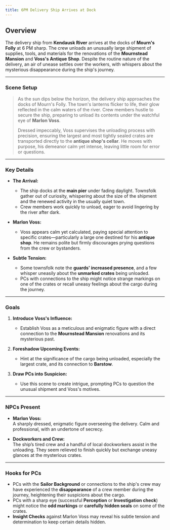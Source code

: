 ```yaml
---
title: 6PM Delivery Ship Arrives at Dock
---
```



## Overview

The delivery ship from **Kendausk River** arrives at the docks of **Mourn's Folly** at 6 PM sharp. The crew unloads an unusually large shipment of supplies, tools, and materials for the renovations of the **Mournstead Mansion** and **Voss's Antique Shop**. Despite the routine nature of the delivery, an air of unease settles over the workers, with whispers about the mysterious disappearance during the ship's journey.

---

### Scene Setup

> As the sun dips below the horizon, the delivery ship approaches the docks of Mourn's Folly. The town's lanterns flicker to life, their glow reflected in the calm waters of the river. Crew members hustle to secure the ship, preparing to unload its contents under the watchful eye of **Marlon Voss**. 
>
> Dressed impeccably, Voss supervises the unloading process with precision, ensuring the largest and most tightly sealed crates are transported directly to the **antique shop's cellar**. He moves with purpose, his demeanor calm yet intense, leaving little room for error or questions.

---

### Key Details

- **The Arrival:**
  - The ship docks at the **main pier** under fading daylight. Townsfolk gather out of curiosity, whispering about the size of the shipment and the renewed activity in the usually quiet town.
  - Crew members work quickly to unload, eager to avoid lingering by the river after dark.

- **Marlon Voss:**
  - Voss appears calm yet calculated, paying special attention to specific crates—particularly a large one destined for his **antique shop**. He remains polite but firmly discourages prying questions from the crew or bystanders.

- **Subtle Tension:**
  - Some townsfolk note the **guards' increased presence**, and a few whisper uneasily about the **unmarked crates** being unloaded.
  - PCs with connections to the ship might notice strange markings on one of the crates or recall uneasy feelings about the cargo during the journey.

---

### Goals

1. **Introduce Voss's Influence:**
   - Establish Voss as a meticulous and enigmatic figure with a direct connection to the **Mournstead Mansion** renovations and its mysterious past.

2. **Foreshadow Upcoming Events:**
   - Hint at the significance of the cargo being unloaded, especially the largest crate, and its connection to **Barstow**.

3. **Draw PCs into Suspicion:**
   - Use this scene to create intrigue, prompting PCs to question the unusual shipment and Voss's motives.

---

### NPCs Present

- **Marlon Voss:**  
  A sharply dressed, enigmatic figure overseeing the delivery. Calm and professional, with an undertone of secrecy.
  
- **Dockworkers and Crew:**  
  The ship’s tired crew and a handful of local dockworkers assist in the unloading. They seem relieved to finish quickly but exchange uneasy glances at the mysterious crates.

---

### Hooks for PCs

- PCs with the **Sailor Background** or connections to the ship's crew may have experienced the **disappearance** of a crew member during the journey, heightening their suspicions about the cargo.
- PCs with a sharp eye (successful **Perception** or **Investigation check**) might notice the **odd markings** or **carefully hidden seals** on some of the crates.
- **Insight Checks** against Marlon Voss may reveal his subtle tension and determination to keep certain details hidden.


